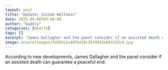 ```yaml
---
layout: post
title: "Update: Inside Wellness"
date: 2025-04-08T09:00:00
author: "badely"
categories: [Health]
tags: []
excerpt: "James Gallagher and the panel consider if an assisted death can guarantee a peaceful end."
image: assets/images/fd265c1e44fa410c35f4915eb03132c4.jpg
---
```


According to new developments, James Gallagher and the panel consider if an assisted death can guarantee a peaceful end.

